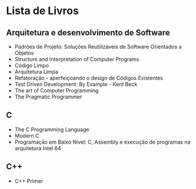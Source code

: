 # Lista de Livros

## Arquitetura e desenvolvimento de Software

- Padrões de Projeto: Soluções Reutilizáveis de Software Orientados a Objetos
- Structure and Interpretation of Computer Programs
- Código Limpo
- Arquitetura Limpa
- Refatoração - aperfeiçoando o design de Códigos Existentes
- Test Driven Development: By Example - Kent Beck
- The art of Computer Programming
- The Pragmatic Programmer

## C

- The C Programming Language
- Modern C
- Programação em Baixo Nível: C, Assembly e execução de programas na arquitetura Intel 64

## C++

- C++ Primer
